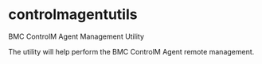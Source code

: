 # controlmagentutils
BMC ControlM Agent Management Utility

The utility will help perform the BMC ControlM Agent remote management.


